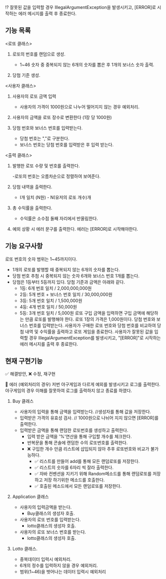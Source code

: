⁉ 잘못된 값을 입력할 경우 IllegalArgumentException을 발생시키고, [ERROR]로 시작하는 에러 메시지를 출력 후 종료한다.

## 기능 목록

<로또 클래스>
1. 로또의 번호를 랜덤으로 생성.

    - 1~46 숫자 중 중복되지 않는 6개의 숫자를 뽑은 후 1개의 보너스 숫자 출력.

3. 당첨 기준 생성.

<사용자 클래스>
1. 사용자의 로또 금액 입력
    
    - 사용자의 가격이 1000원으로 나누어 떨어지지 않는 경우 예외처리.
   
2. 사용자의 금액을 로또 장수로 변환한다 (1장 당 1000원)

3. 당첨 번호와 보너스 번호를 입력받는다.
    
    - 당첨 번호는 ","로 구분한다.
    - 보너스 번호는 당첨 번호를 입력받은 후 입력 받는다.

<출력 클래스>
1. 발행한 로또 수량 및 번호를 출력한다. 

    -로또의 번호는 오름차순으로 정렬하여 보여준다.

2. 당첨 내역을 출력한다.

    - I개 일치 (N원) - N(유저의 로또 개수)개
    
3. 총 수익률을 출력한다.

    - 수익률은 소수점 둘째 자리에서 반올림한다.

4. 예외 상황 시 에러 문구를 출력한다. 에러는 [ERROR]로 시작해야한다.


## 기능 요구사항

로또 번호의 숫자 범위는 1~45까지이다.
- 1개의 로또를 발행할 때 중복되지 않는 6개의 숫자를 뽑는다.
- 당첨 번호 추첨 시 중복되지 않는 숫자 6개와 보너스 번호 1개를 뽑는다.
- 당첨은 1등부터 5등까지 있다. 당첨 기준과 금액은 아래와 같다.
   - 1등: 6개 번호 일치 / 2,000,000,000원
   - 2등: 5개 번호 + 보너스 번호 일치 / 30,000,000원
   - 3등: 5개 번호 일치 / 1,500,000원
   - 4등: 4개 번호 일치 / 50,000원
   - 5등: 3개 번호 일치 / 5,000원
     로또 구입 금액을 입력하면 구입 금액에 해당하는 만큼 로또를 발행해야 한다.
     로또 1장의 가격은 1,000원이다.
     당첨 번호와 보너스 번호를 입력받는다.
     사용자가 구매한 로또 번호와 당첨 번호를 비교하여 당첨 내역 및 수익률을 출력하고 로또 게임을 종료한다.
     사용자가 잘못된 값을 입력할 경우 IllegalArgumentException를 발생시키고, "[ERROR]"로 시작하는 에러 메시지를 출력 후 종료한다.

## 현재 구현기능
✅ 해결방안, ❌ 수정, 재구현

💫 에러 (예외처리의 경우) 저번 야구게임과 다르게 예외를 발생시키고 로그를 출력한다.
    야구게임의 경우 이해를 잘못하여 로그를 출력하지 않고 종료를 하였다.

1. Buy 클래스
    - 사용자의 입력을 통해 금액을 입력받는다. //생성자를 통해 값을 저장한다.
    - 입력받은 가격의 유효성 검사. // 1000원으로 나뉘어 지지 않으면 [ERROR]를 출력한다.
    - 입력받은 금액을 통해 랜덤한 로또번호를 생성하고 출력한다.
      - 입력 받은 금액을 '%'연산을 통해 구입할 개수를 체크한다.
      - 반복문을 통해 콘솔에 랜덤한 수의 로또번호를 출력한다.
      - ❌ 구입한 개수 만큼 리스트에 삽입되지 않아 추후 로또번호와 비교가 불가능하다.
        - ✅ 리스트를 만들어 add를 통해 모든 랜덤로또를 저장한다.
        - ✅ 리스트의 숫자를 6자리 씩 잘라 출력한다.
        - ✅ 자바 컨벤션을 지키기 위해 Random메소드를 통해 랜덤로또를 저장하고 저장 하기위한 메소드를 호출한다.
        - ✅ 호출된 메소드에서 모든 랜덤로또를 저장한다.

2. Application 클래스
    - 사용자의 입력금액을 받는다.
      - Buy클래스의 생성자 호출.
    - 사용자의 로또 번호를 입력받는다.
      - lotto클래스의 생성자 호출.
    - 사용자의 로또 보너스 번호를 받는다.
      - lotto클래스의 생성자 호출.

3. Lotto 클래스.
    - 중복데이터 입력시 예외처리.
    - 6개의 정수를 입력하지 않을 경우 예외처리.
    - 범위(1~46)을 벗어나는 데이터 입력시 예외처리